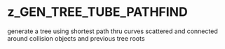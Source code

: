 # z_GEN_TREE_TUBE_PATHFIND

generate a tree using shortest path thru curves scattered and connected around collision objects and previous tree roots
